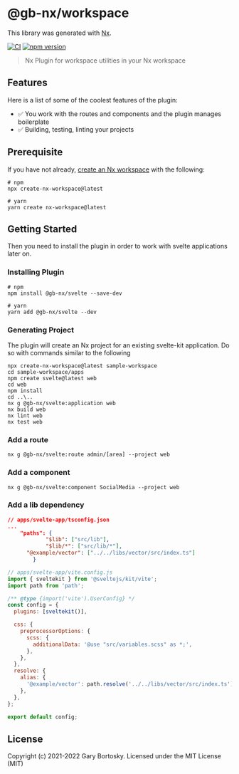 # @gb-nx/workspace

This library was generated with [Nx](https://nx.dev).

[![CI](https://img.shields.io/github/workflow/status/GaryB432/gb-nx/CI)](https://github.com/GaryB432/gb-nx/actions)
[![npm version](https://img.shields.io/npm/v/@gb-nx/svelte?style=flat-square)](https://www.npmjs.com/package/@gb-nx/svelte)

> Nx Plugin for workspace utilities in your Nx workspace

## Features

Here is a list of some of the coolest features of the plugin:

- ✅ You work with the routes and components and the plugin manages boilerplate
- ✅ Building, testing, linting your projects

## Prerequisite

If you have not already, [create an Nx workspace](https://github.com/nrwl/nx#creating-an-nx-workspace) with the following:

```
# npm
npx create-nx-workspace@latest

# yarn
yarn create nx-workspace@latest
```

## Getting Started

Then you need to install the plugin in order to work with svelte applications later on.

### Installing Plugin

```
# npm
npm install @gb-nx/svelte --save-dev

# yarn
yarn add @gb-nx/svelte --dev
```

### Generating Project

The plugin will create an Nx project for an existing svelte-kit application. Do so with commands similar to the following

```shell
npx create-nx-workspace@latest sample-workspace
cd sample-workspace/apps
npm create svelte@latest web
cd web
npm install
cd ..\..
nx g @gb-nx/svelte:application web
nx build web
nx lint web
nx test web
```

### Add a route

```
nx g @gb-nx/svelte:route admin/[area] --project web
```

### Add a component

```
nx g @gb-nx/svelte:component SocialMedia --project web
```

### Add a lib dependency

```json
// apps/svelte-app/tsconfig.json
...
	"paths": {
			"$lib": ["src/lib"],
			"$lib/*": ["src/lib/*"],
      "@example/vector": ["../../libs/vector/src/index.ts"]
		}
```

```javascript
// apps/svelte-app/vite.config.js
import { sveltekit } from '@sveltejs/kit/vite';
import path from 'path';

/** @type {import('vite').UserConfig} */
const config = {
  plugins: [sveltekit()],

  css: {
    preprocessorOptions: {
      scss: {
        additionalData: '@use "src/variables.scss" as *;',
      },
    },
  },
  resolve: {
    alias: {
      '@example/vector': path.resolve('../../libs/vector/src/index.ts'),
    },
  },
};

export default config;
```

## License

Copyright (c) 2021-2022 Gary Bortosky. Licensed under the MIT License (MIT)
